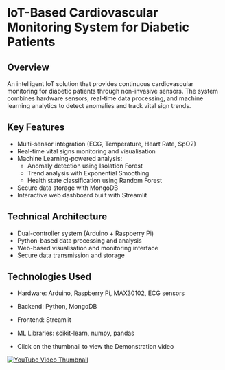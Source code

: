 # IoT-Based Cardiovascular Monitoring System for Diabetic Patients

## Overview
An intelligent IoT solution that provides continuous cardiovascular monitoring for diabetic patients through non-invasive sensors. The system combines hardware sensors, real-time data processing, and machine learning analytics to detect anomalies and track vital sign trends.

## Key Features
- Multi-sensor integration (ECG, Temperature, Heart Rate, SpO2)
- Real-time vital signs monitoring and visualisation
- Machine Learning-powered analysis:
  - Anomaly detection using Isolation Forest
  - Trend analysis with Exponential Smoothing
  - Health state classification using Random Forest
- Secure data storage with MongoDB
- Interactive web dashboard built with Streamlit

## Technical Architecture
- Dual-controller system (Arduino + Raspberry Pi)
- Python-based data processing and analysis
- Web-based visualisation and monitoring interface
- Secure data transmission and storage

## Technologies Used
- Hardware: Arduino, Raspberry Pi, MAX30102, ECG sensors
- Backend: Python, MongoDB
- Frontend: Streamlit
- ML Libraries: scikit-learn, numpy, pandas

- Click on the thumbnail to view the Demonstration video

[![YouTube Video Thumbnail](https://img.youtube.com/vi/qHUhEyc6Nj8/0.jpg)](https://www.youtube.com/watch?v=qHUhEyc6Nj8)
